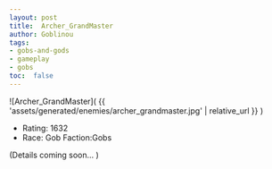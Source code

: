 ```yaml
---
layout: post
title:  Archer_GrandMaster
author: Goblinou
tags:
- gobs-and-gods
- gameplay
- gobs
toc:  false
---
```


![Archer_GrandMaster]( {{ 'assets/generated/enemies/archer_grandmaster.jpg' | relative_url }} )
- Rating: 1632
- Race: Gob  Faction:Gobs

(Details coming soon... )